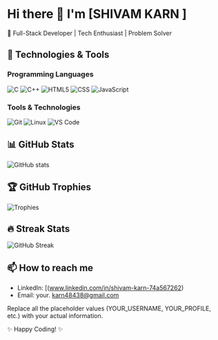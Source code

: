 
# Hi there 👋 I'm [SHIVAM KARN ]

🚀 Full-Stack Developer | Tech Enthusiast | Problem Solver

## 🔧 Technologies & Tools

### Programming Languages
<img alt="C" src="https://placehold.co/120x40/0D597F/white?text=C" />
<img alt="C++" src="https://placehold.co/120x40/659AD2/white?text=C%2B%2B" />
<img alt="HTML5" src="https://placehold.co/120x40/E34F26/white?text=HTML5" />
<img alt="CSS" src="https://placehold.co/120x40/1572B6/white?text=CSS" />
<img alt="JavaScript" src="https://placehold.co/120x40/F7DF1E/black?text=JavaScript" />

### Tools & Technologies
<img alt="Git" src="https://placehold.co/120x40/F05032/white?text=Git" />
<img alt="Linux" src="https://placehold.co/120x40/FCC624/black?text=Linux" />
<img alt="VS Code" src="https://placehold.co/120x40/007ACC/white?text=VS+Code" />

## 📊 GitHub Stats
![GitHub stats](https://github-readme-stats.vercel.app/api?username=YOUR_USERNAME&show_icons=true&theme=dark)

## 🏆 GitHub Trophies
![Trophies](https://github-profile-trophy.vercel.app/?username=YOUR_USERNAME&theme=onedark)

## 🔥 Streak Stats
![GitHub Streak](https://streak-stats.demolab.com?user=YOUR_USERNAME&theme=dark)

## 📫 How to reach me
- LinkedIn: [(www.linkedin.com/in/shivam-karn-74a567262)
- Email: your. karn48438@gmail.com

Replace all the placeholder values (YOUR_USERNAME, YOUR_PROFILE, etc.) with your actual information.

✨ Happy Coding! ✨
